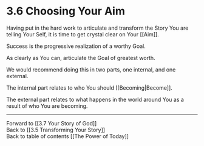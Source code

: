# 3.6 Choosing Your Aim
Having put in the hard work to articulate and transform the Story You are telling Your Self, it is time to get crystal clear on Your [[Aim]]. 

Success is the progressive realization of a worthy Goal. 

As clearly as You can, articulate the Goal of greatest worth. 

We would recommend doing this in two parts, one internal, and one external. 

The internal part relates to who You should [[Becoming|Become]].

The external part relates to what happens in the world around You as a result of who You are becoming. 

___

Forward to [[3.7 Your Story of God]]  
Back to [[3.5 Transforming Your Story]]  
Back to table of contents [[The Power of Today]]  